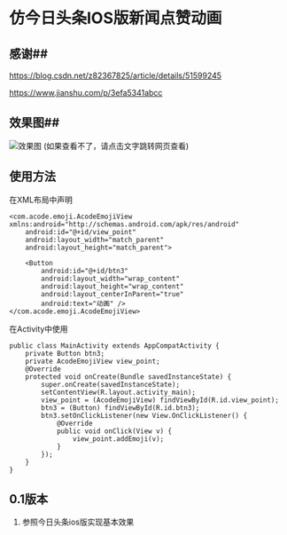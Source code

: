 # 仿今日头条IOS版新闻点赞动画 #
## 感谢##
https://blog.csdn.net/z82367825/article/details/51599245

https://www.jianshu.com/p/3efa5341abcc
## 效果图##
![效果图](http://ohdryj9ow.bkt.clouddn.com/emoji.gif)
(如果查看不了，请点击文字跳转网页查看)

## 使用方法 ##
在XML布局中声明

    <com.acode.emoji.AcodeEmojiView xmlns:android="http://schemas.android.com/apk/res/android"
        android:id="@+id/view_point"
        android:layout_width="match_parent"
        android:layout_height="match_parent">
    
        <Button
            android:id="@+id/btn3"
            android:layout_width="wrap_content"
            android:layout_height="wrap_content"
            android:layout_centerInParent="true"
            android:text="动画" />
    </com.acode.emoji.AcodeEmojiView>

在Activity中使用

    public class MainActivity extends AppCompatActivity {
        private Button btn3;
        private AcodeEmojiView view_point;
        @Override
        protected void onCreate(Bundle savedInstanceState) {
            super.onCreate(savedInstanceState);
            setContentView(R.layout.activity_main);
            view_point = (AcodeEmojiView) findViewById(R.id.view_point);
            btn3 = (Button) findViewById(R.id.btn3);
            btn3.setOnClickListener(new View.OnClickListener() {
                @Override
                public void onClick(View v) {
                    view_point.addEmoji(v);
                }
            });
        }
    }


## 0.1版本 ##
1. 参照今日头条ios版实现基本效果


